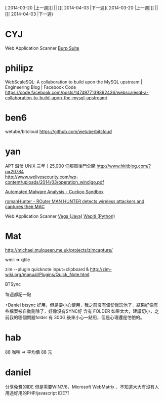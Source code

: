 [ 2014-03-20 |上一週]]] || [[[ 2014-04-03 |下一週]( 2014-03-20 |上一週]]] || [[[ 2014-04-03 |下一週)



# CYJ

Web Application Scanner
[Burp Suite](http://portswigger.net/burp/)

# philipz

WebScaleSQL: A collaboration to build upon the MySQL upstream | Engineering Blog | Facebook Code
<https://code.facebook.com/posts/1474977139392436/webscalesql-a-collaboration-to-build-upon-the-mysql-upstream/>  

# ben6

wetube/bitcloud
<https://github.com/wetube/bitcloud>  

# yan

APT 潛伏 UNIX 三年！25,000 伺服器後門全開
<http://www.hkitblog.com/?p=20784>  
<http://www.welivesecurity.com/wp-content/uploads/2014/03/operation_windigo.pdf>  

[Automated Malware Analysis - Cuckoo Sandbox](http://cuckoosandbox.org/)

[romanHunter - ROuter MAN HUNTER detects wireless attackers and captures their MAC](http://sourceforge.net/projects/romanhunter/)

Web Application Scanner
[Vega (Java)](http://subgraph.com/products.html)
[Wapiti (Python)](http://sourceforge.net/projects/wapiti/)

# Mat

<http://michael.mulqueen.me.uk/projects/zimcapture/>  

wmii => qtile 

zim --plugin quicknote input=clipboard &
<http://zim-wiki.org/manual/Plugins/Quick_Note.html>  

BTSync

每週都記一點

+Daniel
btsync 好用，但是要小心使用，我之前沒有備份就玩他了，結果好像有些檔案被自動刪除了，好像沒有SYNC好
含有 FOLDER 如果太大，建議切小，之前我的哪個問題folder 有 300G,後來小心一點用，但是心理還是怕怕的。

# hab

88 咖啡 => 平均價 88 元

# daniel

分享免費的IDE 但是需要WIN7/8，Microsoft WebMatrix ，不知道大大有沒有人用過好用的PHP/javascript IDE??